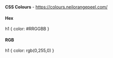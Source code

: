 <strong>CSS Colours</strong> - https://colours.neilorangepeel.com/
<br>
<h4>Hex</h3>
<p>
h1 {
  color: #RRGGBB
}
</p>
<h4>RGB</h3>
<p>
h1 {
  color: rgb(0,255,0)
}
</p>
